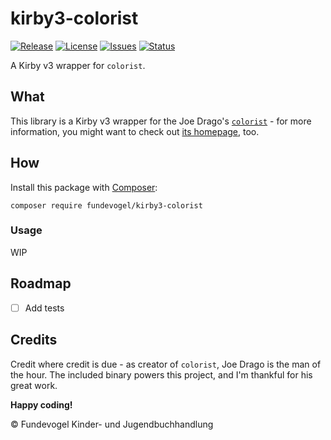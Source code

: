 # kirby3-colorist
[![Release](https://img.shields.io/github/release/Fundevogel/kirby3-colorist.svg)](https://github.com/Fundevogel/kirby3-colorist/releases) [![License](https://img.shields.io/github/license/Fundevogel/kirby3-colorist.svg)](https://github.com/Fundevogel/kirby3-colorist/blob/master/LICENSE) [![Issues](https://img.shields.io/github/issues/Fundevogel/kirby3-colorist.svg)](https://github.com/Fundevogel/kirby3-colorist/issues) [![Status](https://travis-ci.org/fundevogel/kirby3-colorist.svg?branch=master)](https://travis-ci.org/fundevogel/kirby3-colorist)

A Kirby v3 wrapper for `colorist`.


## What
This library is a Kirby v3 wrapper for the Joe Drago's [`colorist`](https://github.com/joedrago/colorist) - for more information, you might want to check out [its homepage](https://joedrago.github.io/colorist/), too.


## How
Install this package with [Composer](https://getcomposer.org):

```text
composer require fundevogel/kirby3-colorist
```


### Usage
WIP


## Roadmap
- [ ] Add tests


## Credits
Credit where credit is due - as creator of `colorist`, Joe Drago is the man of the hour. The included binary powers this project, and I'm thankful for his great work.


**Happy coding!**


:copyright: Fundevogel Kinder- und Jugendbuchhandlung
